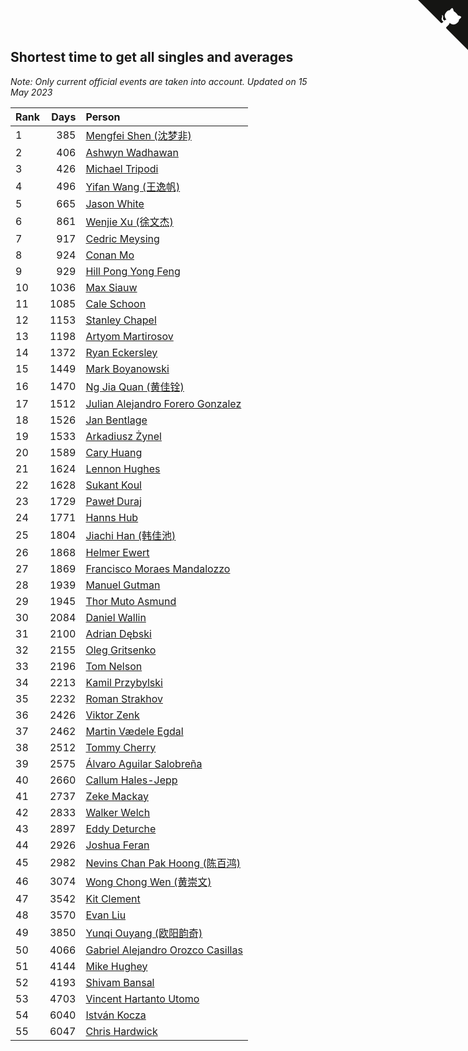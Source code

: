 ## Shortest time to get all singles and averages

*Note: Only current official events are taken into account.*
*Updated on 15 May 2023*

| Rank | Days | Person |
| :--- | ---: | :--- |
| 1 | 385 | [Mengfei Shen (沈梦非)](https://www.worldcubeassociation.org/persons/2018SHEN07) |
| 2 | 406 | [Ashwyn Wadhawan](https://www.worldcubeassociation.org/persons/2022WADH02) |
| 3 | 426 | [Michael Tripodi](https://www.worldcubeassociation.org/persons/2021TRIP01) |
| 4 | 496 | [Yifan Wang (王逸帆)](https://www.worldcubeassociation.org/persons/2017WANY29) |
| 5 | 665 | [Jason White](https://www.worldcubeassociation.org/persons/2016WHIT16) |
| 6 | 861 | [Wenjie Xu (徐文杰)](https://www.worldcubeassociation.org/persons/2016XUWE02) |
| 7 | 917 | [Cedric Meysing](https://www.worldcubeassociation.org/persons/2017MEYS02) |
| 8 | 924 | [Conan Mo](https://www.worldcubeassociation.org/persons/2020MOCO01) |
| 9 | 929 | [Hill Pong Yong Feng](https://www.worldcubeassociation.org/persons/2017FENG10) |
| 10 | 1036 | [Max Siauw](https://www.worldcubeassociation.org/persons/2017SIAU02) |
| 11 | 1085 | [Cale Schoon](https://www.worldcubeassociation.org/persons/2014SCHO02) |
| 12 | 1153 | [Stanley Chapel](https://www.worldcubeassociation.org/persons/2016CHAP04) |
| 13 | 1198 | [Artyom Martirosov](https://www.worldcubeassociation.org/persons/2016MART29) |
| 14 | 1372 | [Ryan Eckersley](https://www.worldcubeassociation.org/persons/2019ECKE02) |
| 15 | 1449 | [Mark Boyanowski](https://www.worldcubeassociation.org/persons/2014BOYA01) |
| 16 | 1470 | [Ng Jia Quan (黄佳铨)](https://www.worldcubeassociation.org/persons/2015QUAN03) |
| 17 | 1512 | [Julian Alejandro Forero Gonzalez](https://www.worldcubeassociation.org/persons/2018GONZ30) |
| 18 | 1526 | [Jan Bentlage](https://www.worldcubeassociation.org/persons/2010BENT01) |
| 19 | 1533 | [Arkadiusz Żynel](https://www.worldcubeassociation.org/persons/2018ZYNE01) |
| 20 | 1589 | [Cary Huang](https://www.worldcubeassociation.org/persons/2015HUAN48) |
| 21 | 1624 | [Lennon Hughes](https://www.worldcubeassociation.org/persons/2017HUGH04) |
| 22 | 1628 | [Sukant Koul](https://www.worldcubeassociation.org/persons/2014KOUL01) |
| 23 | 1729 | [Paweł Duraj](https://www.worldcubeassociation.org/persons/2016DURA09) |
| 24 | 1771 | [Hanns Hub](https://www.worldcubeassociation.org/persons/2013HUBH01) |
| 25 | 1804 | [Jiachi Han (韩佳池)](https://www.worldcubeassociation.org/persons/2014HANJ02) |
| 26 | 1868 | [Helmer Ewert](https://www.worldcubeassociation.org/persons/2015EWER01) |
| 27 | 1869 | [Francisco Moraes Mandalozzo](https://www.worldcubeassociation.org/persons/2017MAND13) |
| 28 | 1939 | [Manuel Gutman](https://www.worldcubeassociation.org/persons/2017GUTM01) |
| 29 | 1945 | [Thor Muto Asmund](https://www.worldcubeassociation.org/persons/2017ASMU01) |
| 30 | 2084 | [Daniel Wallin](https://www.worldcubeassociation.org/persons/2013WALL03) |
| 31 | 2100 | [Adrian Dębski](https://www.worldcubeassociation.org/persons/2017DEBS01) |
| 32 | 2155 | [Oleg Gritsenko](https://www.worldcubeassociation.org/persons/2011GRIT01) |
| 33 | 2196 | [Tom Nelson](https://www.worldcubeassociation.org/persons/2013NELS01) |
| 34 | 2213 | [Kamil Przybylski](https://www.worldcubeassociation.org/persons/2016PRZY01) |
| 35 | 2232 | [Roman Strakhov](https://www.worldcubeassociation.org/persons/2012STRA02) |
| 36 | 2426 | [Viktor Zenk](https://www.worldcubeassociation.org/persons/2016ZENK01) |
| 37 | 2462 | [Martin Vædele Egdal](https://www.worldcubeassociation.org/persons/2013EGDA02) |
| 38 | 2512 | [Tommy Cherry](https://www.worldcubeassociation.org/persons/2015CHER07) |
| 39 | 2575 | [Álvaro Aguilar Salobreña](https://www.worldcubeassociation.org/persons/2015SALO01) |
| 40 | 2660 | [Callum Hales-Jepp](https://www.worldcubeassociation.org/persons/2012HALE01) |
| 41 | 2737 | [Zeke Mackay](https://www.worldcubeassociation.org/persons/2015MACK06) |
| 42 | 2833 | [Walker Welch](https://www.worldcubeassociation.org/persons/2011WELC01) |
| 43 | 2897 | [Eddy Deturche](https://www.worldcubeassociation.org/persons/2014DETU01) |
| 44 | 2926 | [Joshua Feran](https://www.worldcubeassociation.org/persons/2011FERA01) |
| 45 | 2982 | [Nevins Chan Pak Hoong (陈百鸿)](https://www.worldcubeassociation.org/persons/2010CHAN20) |
| 46 | 3074 | [Wong Chong Wen (黄崇文)](https://www.worldcubeassociation.org/persons/2014WENW01) |
| 47 | 3542 | [Kit Clement](https://www.worldcubeassociation.org/persons/2008CLEM01) |
| 48 | 3570 | [Evan Liu](https://www.worldcubeassociation.org/persons/2009LIUE01) |
| 49 | 3850 | [Yunqi Ouyang (欧阳韵奇)](https://www.worldcubeassociation.org/persons/2007YUNQ01) |
| 50 | 4066 | [Gabriel Alejandro Orozco Casillas](https://www.worldcubeassociation.org/persons/2008CASI01) |
| 51 | 4144 | [Mike Hughey](https://www.worldcubeassociation.org/persons/2007HUGH01) |
| 52 | 4193 | [Shivam Bansal](https://www.worldcubeassociation.org/persons/2011BANS02) |
| 53 | 4703 | [Vincent Hartanto Utomo](https://www.worldcubeassociation.org/persons/2010UTOM01) |
| 54 | 6040 | [István Kocza](https://www.worldcubeassociation.org/persons/2005KOCZ01) |
| 55 | 6047 | [Chris Hardwick](https://www.worldcubeassociation.org/persons/2003HARD01) |


<a href="https://github.com/JustinTimeCuber/wca_statistics" class="github-corner" aria-label="View source on Github"><svg width="80" height="80" viewBox="0 0 250 250" style="fill:#151513; color:#fff; position: absolute; top: 0; border: 0; right: 0;" aria-hidden="true"><path d="M0,0 L115,115 L130,115 L142,142 L250,250 L250,0 Z"></path><path d="M128.3,109.0 C113.8,99.7 119.0,89.6 119.0,89.6 C122.0,82.7 120.5,78.6 120.5,78.6 C119.2,72.0 123.4,76.3 123.4,76.3 C127.3,80.9 125.5,87.3 125.5,87.3 C122.9,97.6 130.6,101.9 134.4,103.2" fill="currentColor" style="transform-origin: 130px 106px;" class="octo-arm"></path><path d="M115.0,115.0 C114.9,115.1 118.7,116.5 119.8,115.4 L133.7,101.6 C136.9,99.2 139.9,98.4 142.2,98.6 C133.8,88.0 127.5,74.4 143.8,58.0 C148.5,53.4 154.0,51.2 159.7,51.0 C160.3,49.4 163.2,43.6 171.4,40.1 C171.4,40.1 176.1,42.5 178.8,56.2 C183.1,58.6 187.2,61.8 190.9,65.4 C194.5,69.0 197.7,73.2 200.1,77.6 C213.8,80.2 216.3,84.9 216.3,84.9 C212.7,93.1 206.9,96.0 205.4,96.6 C205.1,102.4 203.0,107.8 198.3,112.5 C181.9,128.9 168.3,122.5 157.7,114.1 C157.9,116.9 156.7,120.9 152.7,124.9 L141.0,136.5 C139.8,137.7 141.6,141.9 141.8,141.8 Z" fill="currentColor" class="octo-body"></path></svg></a><style>.github-corner:hover .octo-arm{animation:octocat-wave 560ms ease-in-out}@keyframes octocat-wave{0%,100%{transform:rotate(0)}20%,60%{transform:rotate(-25deg)}40%,80%{transform:rotate(10deg)}}@media (max-width:500px){.github-corner:hover .octo-arm{animation:none}.github-corner .octo-arm{animation:octocat-wave 560ms ease-in-out}}</style>
